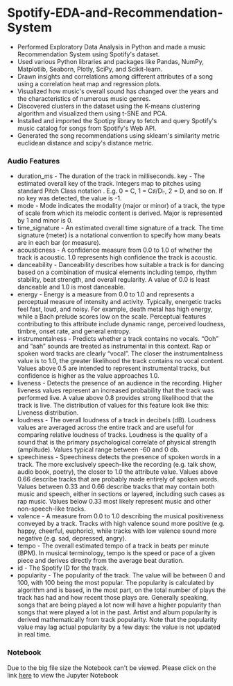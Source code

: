 # Spotify-EDA-and-Recommendation-System

- Performed Exploratory Data Analysis in Python and made a music Recommendation System using Spotify's dataset.
- Used various Python libraries and packages like Pandas, NumPy, Matplotlib, Seaborn, Plotly, SciPy, and Scikit-learn.
- Drawn insights and correlations among different attributes of a song using a correlation heat map and regression plots.
- Visualized how music's overall sound has changed over the years and the characteristics of numerous music genres.
- Discovered clusters in the dataset using the K-means clustering algorithm and visualized them using t-SNE and PCA.
- Installed and imported the Spotipy library to fetch and query Spotify's music catalog for songs from Spotify's Web API.
- Generated the song recommendations using sklearn's similarity metric euclidean distance and scipy's distance metric.

### Audio Features

- duration_ms - The duration of the track in milliseconds.
key - The estimated overall key of the track. Integers map to pitches using standard Pitch Class notation . E.g. 0 = C, 1 = C♯/D♭, 2 = D, and so on. If no key was detected, the value is -1.
- mode - Mode indicates the modality (major or minor) of a track, the type of scale from which its melodic content is derived. Major is represented by 1 and minor is 0.
- time_signature - An estimated overall time signature of a track. The time signature (meter) is a notational convention to specify how many beats are in each bar (or measure).
- acousticness - A confidence measure from 0.0 to 1.0 of whether the track is acoustic. 1.0 represents high confidence the track is acoustic.
- danceability - Danceability describes how suitable a track is for dancing based on a combination of musical elements including tempo, rhythm stability, beat strength, and overall regularity. A value of 0.0 is least danceable and 1.0 is most danceable.
- energy - Energy is a measure from 0.0 to 1.0 and represents a perceptual measure of intensity and activity. Typically, energetic tracks feel fast, loud, and noisy. For example, death metal has high energy, while a Bach prelude scores low on the scale. Perceptual features contributing to this attribute include dynamic range, perceived loudness, timbre, onset rate, and general entropy.
- instrumentalness - Predicts whether a track contains no vocals. “Ooh” and “aah” sounds are treated as instrumental in this context. Rap or spoken word tracks are clearly “vocal”. The closer the instrumentalness value is to 1.0, the greater likelihood the track contains no vocal content. Values above 0.5 are intended to represent instrumental tracks, but confidence is higher as the value approaches 1.0.
- liveness - Detects the presence of an audience in the recording. Higher liveness values represent an increased probability that the track was performed live. A value above 0.8 provides strong likelihood that the track is live. The distribution of values for this feature look like this: Liveness distribution.
- loudness - The overall loudness of a track in decibels (dB). Loudness values are averaged across the entire track and are useful for comparing relative loudness of tracks. Loudness is the quality of a sound that is the primary psychological correlate of physical strength (amplitude). Values typical range between -60 and 0 db.
- speechiness - Speechiness detects the presence of spoken words in a track. The more exclusively speech-like the recording (e.g. talk show, audio book, poetry), the closer to 1.0 the attribute value. Values above 0.66 describe tracks that are probably made entirely of spoken words. Values between 0.33 and 0.66 describe tracks that may contain both music and speech, either in sections or layered, including such cases as rap music. Values below 0.33 most likely represent music and other non-speech-like tracks.
- valence - A measure from 0.0 to 1.0 describing the musical positiveness conveyed by a track. Tracks with high valence sound more positive (e.g. happy, cheerful, euphoric), while tracks with low valence sound more negative (e.g. sad, depressed, angry).
- tempo - The overall estimated tempo of a track in beats per minute (BPM). In musical terminology, tempo is the speed or pace of a given piece and derives directly from the average beat duration.
- id - The Spotify ID for the track.
- popularity - The popularity of the track. The value will be between 0 and 100, with 100 being the most popular. The popularity is calculated by algorithm and is based, in the most part, on the total number of plays the track has had and how recent those plays are. Generally speaking, songs that are being played a lot now will have a higher popularity than songs that were played a lot in the past. Artist and album popularity is derived mathematically from track popularity. Note that the popularity value may lag actual popularity by a few days: the value is not updated in real time.

### Notebook
Due to the big file size the Notebook can't be viewed. Please click on the link [here](https://nbviewer.org/github/kshitiz311/Spotify-EDA-and-Recommendation-System/blob/main/Spotify%20EDA%20and%20Recommendation%20System.ipynb) to view the Jupyter Notebook

